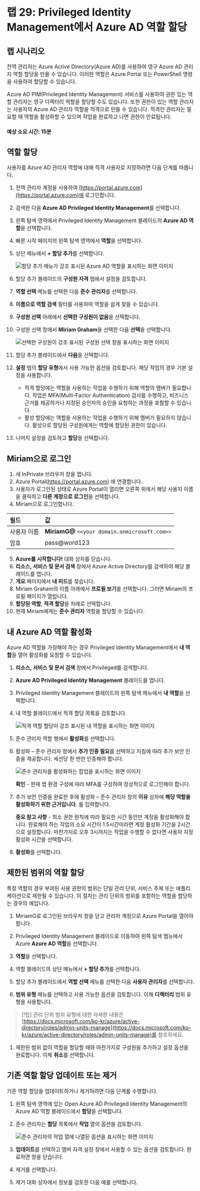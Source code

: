 ﻿---
lab:
    title: '29 - Azure AD 역할에 대한 Privileged Identity Management 구성'
    learning path: '04'
    module: '모듈 03 - 권한 있는 액세스 계획 및 구현'
---

# 랩 29: Privileged Identity Management에서 Azure AD 역할 할당

## 랩 시나리오

전역 관리자는 Azure Active Directory(Azure AD)를 사용하여 영구 Azure AD 관리자 역할 할당을 만들 수 있습니다. 이러한 역할은 Azure Portal 또는 PowerShell 명령을 사용하여 할당할 수 있습니다.

Azure AD PIM(Privileged Identity Management) 서비스를 사용하여 권한 있는 역할 관리자는 영구 디렉터리 역할을 할당할 수도 있습니다. 또한 권한이 있는 역할 관리자는 사용자의 Azure AD 관리자 역할을 적격으로 만들 수 있습니다. 적격인 관리자는 필요할 때 역할을 활성화할 수 있으며 작업을 완료하고 나면 권한이 만료됩니다.

#### 예상 소요 시간: 15분

## 역할 할당

사용자를 Azure AD 관리자 역할에 대해 적격 사용자로 지정하려면 다음 단계를 따릅니다.

1. 전역 관리자 계정을 사용하여 [https://portal.azure.com](https://portal.azure.com)에 로그인합니다.

1. 검색한 다음 **Azure AD Privileged Identity Management**를 선택합니다.

1. 왼쪽 탐색 영역에서 Privileged Identity Management 블레이드의 **Azure AD 역할**을 선택합니다.

1. 빠른 시작 페이지의 왼쪽 탐색 영역에서 **역할**을 선택합니다.

1. 상단 메뉴에서 **+ 할당 추가**를 선택합니다.

    ![할당 추가 메뉴가 강조 표시된 Azure AD 역할을 표시하는 화면 이미지](./media/lp4-mod3-pim-assign-role.png)

1. 할당 추가 블레이드의 **구성원 자격** 탭에서 설정을 검토합니다.

1. **역할 선택** 메뉴를 선택한 다음 **준수 관리자**를 선택합니다.

1. **이름으로 역할 검색** 필터를 사용하여 역할을 쉽게 찾을 수 있습니다.

1. **구성원 선택** 아래에서 **선택한 구성원이 없음**을 선택합니다.

1. 구성원 선택 창에서 **Miriam Graham**을 선택한 다음 **선택**을 선택합니다.

    ![선택한 구성원이 강조 표시된 구성원 선택 창을 표시하는 화면 이미지](./media/lp4-mod3-pim-add-role-assignment.png)

1. 할당 추가 블레이드에서 **다음**을 선택합니다.

1. **설정** 탭의 **할당 유형**에서 사용 가능한 옵션을 검토합니다. 해당 작업의 경우 기본 설정을 사용합니다.

    - 적격 할당에는 역할을 사용하는 작업을 수행하기 위해 역할의 멤버가 필요합니다. 작업은 MFA(Multi-Factor Authentication) 검사를 수행하고, 비즈니스 근거를 제공하거나 지정된 승인자의 승인을 요청하는 과정을 포함할 수 있습니다.
    - 활성 할당에는 역할을 사용하는 작업을 수행하기 위해 멤버가 필요하지 않습니다. 활성으로 할당된 구성원에게는 역할에 할당된 권한이 있습니다.

1. 나머지 설정을 검토하고 **할당**을 선택합니다.

## Miriam으로 로그인

1. 새 InPrivate 브라우저 창을 엽니다.
2. Azure Portal(https://portal.azure.com) 에 연결합니다.
3. 사용자가 로그인된 상태로 Azure Portal이 열리면 오른쪽 위에서 해당 사용자 이름을 클릭하고 **다른 계정으로 로그인**을 선택합니다.
4. Miriam으로 로그인합니다.

| 필드 | 값 |
| :--- | :--- |
| 사용자 이름 | **MiriamG@** `<<your domain.onmicrosoft.com>>` |
| 암호 | pass@word123 |

5. **Azure를 시작합니다!** 대화 상자를 닫습니다.
6. **리소스, 서비스 및 문서 검색** 창에서 Azure Active Directory를 검색하여 해당 블레이드를 엽니다.
7. **개요** 페이지에서 **내 피드**를 찾습니다.
8. Miriam Graham의 이름 아래에서 **프로필 보기**를 선택합니다. 그러면 Miriam의 프로필 페이지가 열립니다.
9. **할당된 역할**, **적격 할당**을 차례로 선택합니다.
10. 현재 Miriam에게는 **준수 관리자** 역할을 할당할 수 있습니다.

## 내 Azure AD 역할 활성화

Azure AD 역할을 가정해야 하는 경우 Privileged Identity Management에서 **내 역할**을 열어 활성화를 요청할 수 있습니다.

1. **리소스, 서비스 및 문서 검색** 창에서 Privileged를 검색합니다.
2. **Azure AD Privileged Identity Management** 블레이드를 엽니다.
3. Privileged Identity Management 블레이드의 왼쪽 탐색 메뉴에서 **내 역할**을 선택합니다.

1. 내 역할 블레이드에서 적격 할당 목록을 검토합니다.

    ![적격 역할 할당이 강조 표시된 내 역할을 표시하는 화면 이미지](./media/lp4-mod3-my-roles.png)

1. 준수 관리자 역할 행에서 **활성화**를 선택합니다.

1. 활성화 – 준수 관리자 창에서 **추가 인증 필요**를 선택하고 지침에 따라 추가 보안 인증을 제공합니다. 세션당 한 번만 인증해야 합니다.

    ![준수 관리자를 활성화하는 팝업을 표시하는 화면 이미지](./media/lp4-mod3-pim-activate-role.png)

    **확인** - 현재 랩 환경 구성에 따라 MFA를 구성하여 정상적으로 로그인해야 합니다.

1. 추가 보안 인증을 완료한 후에 활성화 – 준수 관리자 창의 **이유** 상자에 **해당 역할을 활성화하기 위한 근거입니다**. 를 입력합니다.

    **중요 참고 사항** - 최소 권한 원칙에 따라 필요한 시간 동안만 계정을 활성화해야 합니다.  완료해야 하는 작업의 소요 시간이 1.5시간이라면 계정 활성화 기간을 2시간으로 설정합니다.  마찬가지로 오후 3시까지는 작업을 수행할 수 없다면 사용자 지정 활성화 시간을 선택합니다.

1. **활성화**를 선택합니다.

## 제한된 범위의 역할 할당

특정 역할의 경우 부여된 사용 권한의 범위는 단일 관리 단위, 서비스 주체 또는 애플리케이션으로 제한될 수 있습니다. 이 절차는 관리 단위의 범위를 포함하는 역할을 할당하는 경우의 예입니다.

1. MiriamG로 로그인된 브라우저 창을 닫고 관리자 계정으로 Azure Portal을 열어야 합니다.
2. Privileged Identity Management 블레이드로 이동하여 왼쪽 탐색 멤뉴에서 Azure **Azure AD 역할**을 선택합니다.
3. **역할**을 선택합니다.
4. 역할 블레이드의 상단 메뉴에서 **+ 할당 추가**를 선택합니다.

5. 할당 추가 블레이드에서 **역할 선택** 메뉴를 선택한 다음 **사용자 관리자**를 선택합니다.

1. **범위 유형** 메뉴를 선택하고 사용 가능한 옵션을 검토합니다. 이제 **디렉터리** 범위 유형을 사용합니다.

>[!팁]
>관리 단위 범위 유형에 대한 자세한 내용은 [https://docs.microsoft.com/ko-kr/azure/active-directory/roles/admin-units-manage](https://docs.microsoft.com/ko-kr/azure/active-directory/roles/admin-units-manage)를 참조하세요.

1. 제한된 범위 없이 역할을 할당할 때와 마찬가지로 구성원을 추가하고 설정 옵션을 완료합니다. 이제 **취소**를 선택합니다.

## 기존 역할 할당 업데이트 또는 제거

기존 역할 할당을 업데이트하거나 제거하려면 다음 단계를 수행합니다.

1. 왼쪽 탐색 영역에 있는 Open Azure AD Privileged Identity Management의 Azure AD 역할 블레이드에서 **할당**을 선택합니다.

1. 준수 관리자는 **할당** 목록에서 **작업** 열의 옵션을 검토합니다.

    ![준수 관리자의 작업 열에 나열된 옵션을 표시하는 화면 이미지](./media/lp4-mod3-pim-edit-role-assignments.png)

1. **업데이트**를 선택하고 멤버 자격 설정 창에서 사용할 수 있는 옵션을 검토합니다. 완료하면 창을 닫습니다.

1. 제거를 선택합니다.

1. 제거 대화 상자에서 정보를 검토한 다음 예를 선택합니다.
